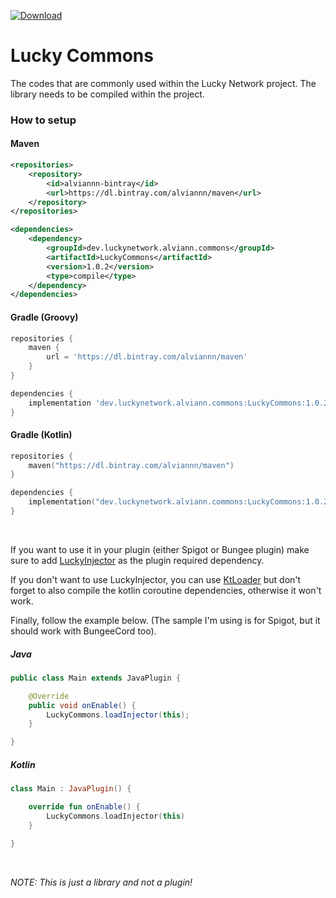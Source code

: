 [ ![Download](https://api.bintray.com/packages/alviannn/maven/LuckyCommons/images/download.svg) ](https://bintray.com/alviannn/maven/LuckyCommons/_latestVersion)

# Lucky Commons

The codes that are commonly used within the Lucky Network project.
The library needs to be compiled within the project.

### How to setup

#### Maven
```xml
<repositories>
    <repository>
        <id>alviannn-bintray</id>
        <url>https://dl.bintray.com/alviannn/maven</url>
    </repository>
</repositories>

<dependencies>
    <dependency>
        <groupId>dev.luckynetwork.alviann.commons</groupId>
        <artifactId>LuckyCommons</artifactId>
        <version>1.0.2</version>
        <type>compile</type>
    </dependency>
</dependencies>
```

#### Gradle (Groovy)
```groovy
repositories {
    maven {
        url = 'https://dl.bintray.com/alviannn/maven'
    }
}

dependencies {
    implementation 'dev.luckynetwork.alviann.commons:LuckyCommons:1.0.2' 
}
```

#### Gradle (Kotlin)
```kotlin
repositories {
    maven("https://dl.bintray.com/alviannn/maven")
}

dependencies {
    implementation("dev.luckynetwork.alviann.commons:LuckyCommons:1.0.2")
}
```

<br>

If you want to use it in your plugin (either Spigot or Bungee plugin)
make sure to add [LuckyInjector](https://github.com/Alviannn/LuckyInjector/) as the plugin required dependency.

If you don't want to use LuckyInjector, you can use [KtLoader](https://www.spigotmc.org/resources/ktloader.73153/)
but don't forget to also compile the kotlin coroutine dependencies, otherwise it won't work.

Finally, follow the example below. (The sample I'm using is for Spigot, but it should work with BungeeCord too).

##### Java
```java
public class Main extends JavaPlugin {

    @Override
    public void onEnable() {
        LuckyCommons.loadInjector(this);
    }

}
```
##### Kotlin
```kotlin
class Main : JavaPlugin() {

    override fun onEnable() {
        LuckyCommons.loadInjector(this)
    }

}
```

<br>

_NOTE: This is just a library and not a plugin!_